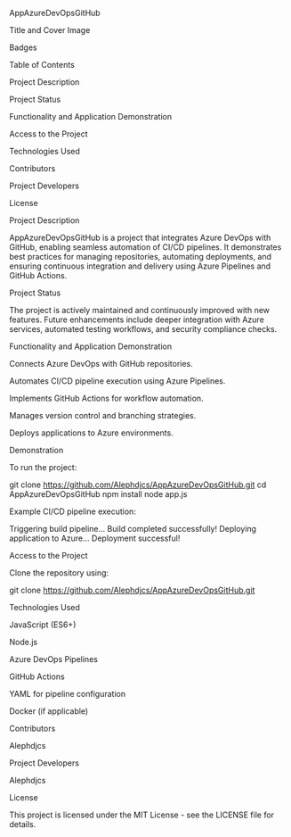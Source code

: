 AppAzureDevOpsGitHub

Title and Cover Image



Badges







Table of Contents

Project Description

Project Status

Functionality and Application Demonstration

Access to the Project

Technologies Used

Contributors

Project Developers

License

Project Description

AppAzureDevOpsGitHub is a project that integrates Azure DevOps with GitHub, enabling seamless automation of CI/CD pipelines. It demonstrates best practices for managing repositories, automating deployments, and ensuring continuous integration and delivery using Azure Pipelines and GitHub Actions.

Project Status

The project is actively maintained and continuously improved with new features. Future enhancements include deeper integration with Azure services, automated testing workflows, and security compliance checks.

Functionality and Application Demonstration

Connects Azure DevOps with GitHub repositories.

Automates CI/CD pipeline execution using Azure Pipelines.

Implements GitHub Actions for workflow automation.

Manages version control and branching strategies.

Deploys applications to Azure environments.

Demonstration

To run the project:

git clone https://github.com/Alephdjcs/AppAzureDevOpsGitHub.git
cd AppAzureDevOpsGitHub
npm install
node app.js

Example CI/CD pipeline execution:

Triggering build pipeline...
Build completed successfully!
Deploying application to Azure...
Deployment successful!

Access to the Project

Clone the repository using:

git clone https://github.com/Alephdjcs/AppAzureDevOpsGitHub.git

Technologies Used

JavaScript (ES6+)

Node.js

Azure DevOps Pipelines

GitHub Actions

YAML for pipeline configuration

Docker (if applicable)

Contributors

Alephdjcs

Project Developers

Alephdjcs

License

This project is licensed under the MIT License - see the LICENSE file for details.

